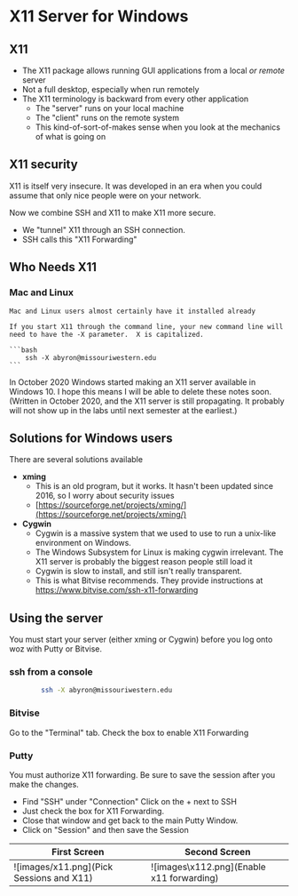# X11 Server for Windows

## X11

* The X11 package allows running GUI applications from a local *or remote* server
* Not a full desktop, especially when run remotely
* The X11 terminology is backward from every other application
  * The "server" runs on your local machine
  * The "client" runs on the remote system
  * This kind-of-sort-of-makes sense when you look at the mechanics of what is going on

## X11 security

X11 is itself very insecure.  It was developed in an era when you could assume that only nice people were on your network.

Now we combine SSH and X11 to make X11 more secure. 

* We "tunnel" X11 through an SSH connection.  
* SSH calls this "X11 Forwarding"

## Who Needs X11

### Mac and Linux
    Mac and Linux users almost certainly have it installed already

    If you start X11 through the command line, your new command line will need to have the -X parameter.  X is capitalized.

    ```bash
        ssh -X abyron@missouriwestern.edu
    ```

In October 2020 Windows started making an X11 server available in Windows 10.  I hope this means I will be able to delete these notes soon.  (Written in October 2020, and the X11 server is still propagating.  It probably will not show up in the labs until next semester at the earliest.)

## Solutions for Windows users

There are several solutions available

* **xming** 
    * This is an old program, but it works.  It hasn't been updated since 2016, so I worry about security issues
    * [https://sourceforge.net/projects/xming/](https://sourceforge.net/projects/xming/)
* **Cygwin**
    * Cygwin is a massive system that we used to use to run a unix-like environment on Windows.  
    * The Windows Subsystem for Linux is making cygwin irrelevant.  The X11 server is probably the biggest reason people still load it
    * Cygwin is slow to install, and still isn't really transparent.
    * This is what Bitvise recommends.  They provide instructions at https://www.bitvise.com/ssh-x11-forwarding

## Using the server

You must start your server (either xming or Cygwin) before you log onto woz with Putty or Bitvise.

### ssh from a console

```bash
        ssh -X abyron@missouriwestern.edu
```

### Bitvise

Go to the "Terminal" tab.  Check the box to enable X11 Forwarding

### Putty

You must authorize X11 forwarding.  Be sure to save the session after you make the changes.

* Find "SSH" under "Connection"  Click on the + next to SSH
* Just check the box for X11 Forwarding.
* Close that window and get back to the main Putty Window.
* Click on "Session" and then save the Session

First Screen|Second Screen
---|---
![images/x11.png](Pick Sessions and X11) | ![images\x112.png](Enable x11 forwarding)

